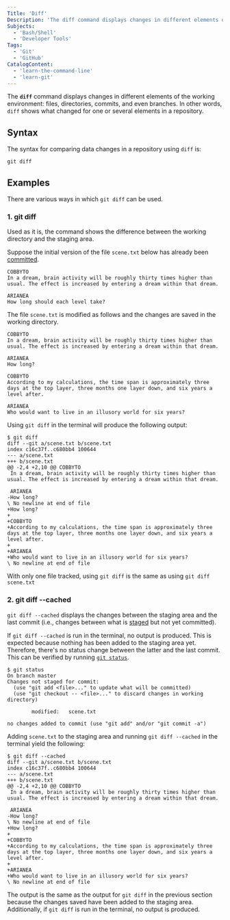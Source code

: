 ```yaml
---
Title: 'Diff'
Description: 'The diff command displays changes in different elements of a working environment: files, directories, commits, branches, etc.'
Subjects:
  - 'Bash/Shell'
  - 'Developer Tools'
Tags:
  - 'Git'
  - 'GitHub'
CatalogContent:
  - 'learn-the-command-line'
  - 'learn-git'
---
```


The **`diff`** command displays changes in different elements of the working environment: files, directories, commits, and even branches. In other words, `diff` shows what changed for one or several elements in a repository.

## Syntax

The syntax for comparing data changes in a repository using `diff` is:

```pseudocode
git diff
```

## Examples

There are various ways in which `git diff` can be used.

### 1. git diff

Used as it is, the command shows the difference between the working directory and the staging area.

Suppose the initial version of the file `scene.txt` below has already been [committed](https://www.codecademy.com/resources/docs/git/commit).

```plaintext
COBBYTO
In a dream, brain activity will be roughly thirty times higher than usual. The effect is increased by entering a dream within that dream.

ARIANEA
How long should each level take?
```

The file `scene.txt` is modified as follows and the changes are saved in the working directory.

```plaintext
COBBYTO
In a dream, brain activity will be roughly thirty times higher than usual. The effect is increased by entering a dream within that dream.

ARIANEA
How long?

COBBYTO
According to my calculations, the time span is approximately three days at the top layer, three months one layer down, and six years a level after.

ARIANEA
Who would want to live in an illusory world for six years?
```

Using `git diff` in the terminal will produce the following output:

```shell
$ git diff
diff --git a/scene.txt b/scene.txt
index c16c37f..c680bb4 100644
--- a/scene.txt
+++ b/scene.txt
@@ -2,4 +2,10 @@ COBBYTO
 In a dream, brain activity will be roughly thirty times higher than usual. The effect is increased by entering a dream within that dream.

 ARIANEA
-How long?
\ No newline at end of file
+How long?
+
+COBBYTO
+According to my calculations, the time span is approximately three days at the top layer, three months one layer down, and six years a level after.
+
+ARIANEA
+Who would want to live in an illusory world for six years?
\ No newline at end of file
```

With only one file tracked, using `git diff` is the same as using `git diff scene.txt`

### 2. git diff --cached

`git diff --cached` displays the changes between the staging area and the last commit (i.e., changes between what is [staged](https://www.codecademy.com/resources/docs/git/add) but not yet committed).

If `git diff --cached` is run in the terminal, no output is produced. This is expected because nothing has been added to the staging area yet. Therefore, there's no status change between the latter and the last commit. This can be verified by running [`git status`](https://www.codecademy.com/resources/docs/git/status).

```shell
$ git status
On branch master
Changes not staged for commit:
  (use "git add <file>..." to update what will be committed)
  (use "git checkout -- <file>..." to discard changes in working directory)

        modified:   scene.txt

no changes added to commit (use "git add" and/or "git commit -a")
```

Adding `scene.txt` to the staging area and running `git diff --cached` in the terminal yield the following:

```shell
$ git diff --cached
diff --git a/scene.txt b/scene.txt
index c16c37f..c680bb4 100644
--- a/scene.txt
+++ b/scene.txt
@@ -2,4 +2,10 @@ COBBYTO
 In a dream, brain activity will be roughly thirty times higher than usual. The effect is increased by entering a dream within that dream.

 ARIANEA
-How long?
\ No newline at end of file
+How long?
+
+COBBYTO
+According to my calculations, the time span is approximately three days at the top layer, three months one layer down, and six years a level after.
+
+ARIANEA
+Who would want to live in an illusory world for six years?
\ No newline at end of file
```

The output is the same as the output for `git diff` in the previous section because the changes saved have been added to the staging area. Additionally, if `git diff` is run in the terminal, no output is produced.
